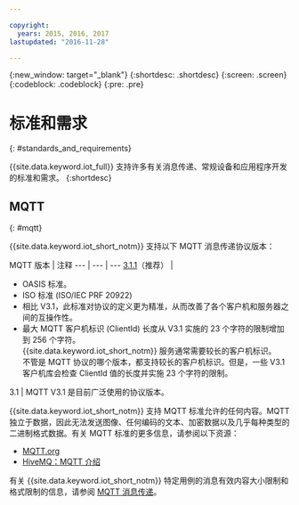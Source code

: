 ```yaml
---

copyright:
  years: 2015, 2016, 2017
lastupdated: "2016-11-28"

---
```


{:new_window: target="\_blank"}
{:shortdesc: .shortdesc}
{:screen: .screen}
{:codeblock: .codeblock}
{:pre: .pre}
# 标准和需求
{: #standards_and_requirements}

{{site.data.keyword.iot_full}} 支持许多有关消息传递、常规设备和应用程序开发的标准和需求。
{:shortdesc}


<!-- ## Blockchain
{: #blockchain}

{{site.data.keyword.iot_short_notm}} supports the following versions of the Hyperledger fabric:
- 0.5

## Python
{: #python}

Support for MQTT over SSL requires at least Python v2.7.9 or v3.4, and OpenSSL v1.0.1.
-->

## MQTT
{: #mqtt}

{{site.data.keyword.iot_short_notm}} 支持以下 MQTT 消息传递协议版本：

MQTT 版本 | 注释
--- | --- | ---
[3.1.1](https://www.oasis-open.org/standards#mqttv3.1.1)（推荐）  | <ul><li>OASIS 标准。<li>ISO 标准 (ISO/IEC PRF 20922) <li>相比 V3.1，此标准对协议的定义更为精准，从而改善了各个客户机和服务器之间的互操作性。<li>最大 MQTT 客户机标识 (ClientId) 长度从 V3.1 实施的 23 个字符的限制增加到 256 个字符。</br>{{site.data.keyword.iot_short_notm}} 服务通常需要较长的客户机标识。</br>不管是 MQTT 协议的哪个版本，都支持较长的客户机标识。但是，一些 V3.1 客户机库会检查 ClientId 值的长度并实施 23 个字符的限制。</ul>
3.1 | MQTT V3.1 是目前广泛使用的协议版本。

{{site.data.keyword.iot_short_notm}} 支持 MQTT 标准允许的任何内容。MQTT 独立于数据，因此无法发送图像、任何编码的文本、加密数据以及几乎每种类型的二进制格式数据。有关 MQTT 标准的更多信息，请参阅以下资源：
- [MQTT.org](http://mqtt.org/)
- [HiveMQ：MQTT 介绍](http://www.hivemq.com/blog/mqtt-essentials-part-1-introducing-mqtt)

有关 {{site.data.keyword.iot_short_notm}} 特定用例的消息有效内容大小限制和格式限制的信息，请参阅 [MQTT 消息传递](mqtt/index.html)。
